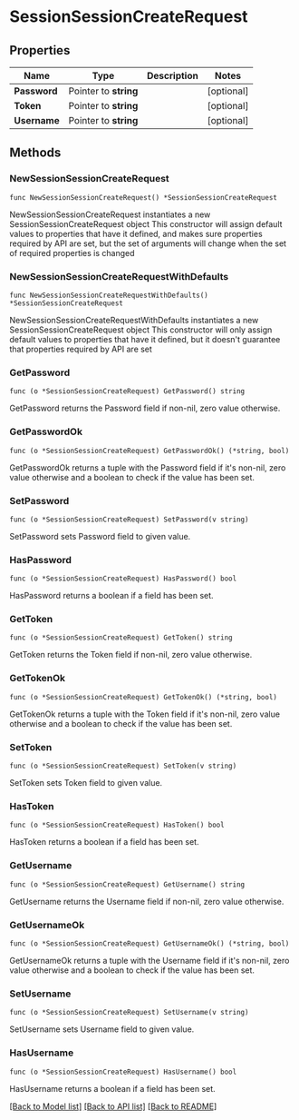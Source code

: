 # SessionSessionCreateRequest

## Properties

Name | Type | Description | Notes
------------ | ------------- | ------------- | -------------
**Password** | Pointer to **string** |  | [optional] 
**Token** | Pointer to **string** |  | [optional] 
**Username** | Pointer to **string** |  | [optional] 

## Methods

### NewSessionSessionCreateRequest

`func NewSessionSessionCreateRequest() *SessionSessionCreateRequest`

NewSessionSessionCreateRequest instantiates a new SessionSessionCreateRequest object
This constructor will assign default values to properties that have it defined,
and makes sure properties required by API are set, but the set of arguments
will change when the set of required properties is changed

### NewSessionSessionCreateRequestWithDefaults

`func NewSessionSessionCreateRequestWithDefaults() *SessionSessionCreateRequest`

NewSessionSessionCreateRequestWithDefaults instantiates a new SessionSessionCreateRequest object
This constructor will only assign default values to properties that have it defined,
but it doesn't guarantee that properties required by API are set

### GetPassword

`func (o *SessionSessionCreateRequest) GetPassword() string`

GetPassword returns the Password field if non-nil, zero value otherwise.

### GetPasswordOk

`func (o *SessionSessionCreateRequest) GetPasswordOk() (*string, bool)`

GetPasswordOk returns a tuple with the Password field if it's non-nil, zero value otherwise
and a boolean to check if the value has been set.

### SetPassword

`func (o *SessionSessionCreateRequest) SetPassword(v string)`

SetPassword sets Password field to given value.

### HasPassword

`func (o *SessionSessionCreateRequest) HasPassword() bool`

HasPassword returns a boolean if a field has been set.

### GetToken

`func (o *SessionSessionCreateRequest) GetToken() string`

GetToken returns the Token field if non-nil, zero value otherwise.

### GetTokenOk

`func (o *SessionSessionCreateRequest) GetTokenOk() (*string, bool)`

GetTokenOk returns a tuple with the Token field if it's non-nil, zero value otherwise
and a boolean to check if the value has been set.

### SetToken

`func (o *SessionSessionCreateRequest) SetToken(v string)`

SetToken sets Token field to given value.

### HasToken

`func (o *SessionSessionCreateRequest) HasToken() bool`

HasToken returns a boolean if a field has been set.

### GetUsername

`func (o *SessionSessionCreateRequest) GetUsername() string`

GetUsername returns the Username field if non-nil, zero value otherwise.

### GetUsernameOk

`func (o *SessionSessionCreateRequest) GetUsernameOk() (*string, bool)`

GetUsernameOk returns a tuple with the Username field if it's non-nil, zero value otherwise
and a boolean to check if the value has been set.

### SetUsername

`func (o *SessionSessionCreateRequest) SetUsername(v string)`

SetUsername sets Username field to given value.

### HasUsername

`func (o *SessionSessionCreateRequest) HasUsername() bool`

HasUsername returns a boolean if a field has been set.


[[Back to Model list]](../README.md#documentation-for-models) [[Back to API list]](../README.md#documentation-for-api-endpoints) [[Back to README]](../README.md)


